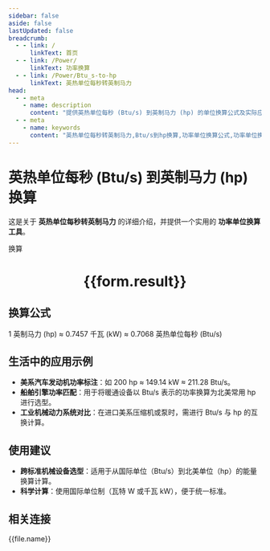 ```yaml
---
sidebar: false
aside: false
lastUpdated: false
breadcrumb:
  - - link: /
      linkText: 首页
  - - link: /Power/
      linkText: 功率换算
  - - link: /Power/Btu_s-to-hp
      linkText: 英热单位每秒转英制马力
head:
  - - meta
    - name: description
      content: "提供英热单位每秒 (Btu/s) 到英制马力 (hp) 的单位换算公式及实际应用场景。"
  - - meta
    - name: keywords
      content: "英热单位每秒转英制马力,Btu/s到hp换算,功率单位换算公式,功率单位换算工具,暖通与美系机械设备功率单位"
---
```

# 英热单位每秒 (Btu/s) 到英制马力 (hp) 换算

这是关于 **英热单位每秒转英制马力** 的详细介绍，并提供一个实用的 **功率单位换算工具**。

<script setup>
import { onMounted,reactive,inject ,ref  } from 'vue'
import { NButton,NForm ,NFormItem,NInput,NInputNumber,NSelect,NCard,useMessage ,NGrid ,NGi } from 'naive-ui'
import { defineClientComponent } from 'vitepress'
import { Power } from '../../files';
const convert = inject('convert')
const options =  [
  { "label": "英热单位每秒 (Btu/s)","value": "Btu/s" },
  { "label": "英制马力 (hp)","value": "hp" }
];
const formRef = ref(null);
const rules = {
  number:{
    required: true,
    type: 'number',
    trigger: "blur"
  },
  to:{
    required: true,
    trigger: "select"
  },
  from:{
    required: true,
    trigger: "select"
  }
}
const form = reactive({
  number:null,
  to:'',
  from:'',
  result:'',
  title:'英热单位每秒转英制马力',
})
const convertHandler = (e) => {
   e.preventDefault();
  formRef.value?.validate((errors)=>{
    if (!errors) {
      form.result = `${form.number}${form.from} = ${convert(form.number).from(form.from).to(form.to)}${form.to}`
    }
  })
}
</script>

<n-form size="large" :model="form" ref='formRef' :rules="rules">
  <n-form-item label="数值"  path="number">
    <n-input-number size="large" style="width:100%" :min="0" v-model:value="form.number"   placeholder="请输入要换算的数值" />
  </n-form-item>
  <n-form-item label="从" path="from">
    <n-select  size="large" :options="options" v-model:value="form.from" placeholder="请选择原始单位" />
  </n-form-item>
  <n-form-item label="到" path="to">
    <n-select  size="large" :options="options" v-model:value="form.to" placeholder="请选择换算单位" />
  </n-form-item>
  <n-form-item>
    <n-button type="primary" style="width:100%" @click="convertHandler">换算</n-button>
  </n-form-item>
</n-form>
<n-card  embedded :bordered="false" hoverable>
  <div  style="text-align:center">
    <h1>{{form.result}}</h1>
  </div>
</n-card>

## 换算公式

1 英制马力 (hp) ≈ 0.7457 千瓦 (kW) ≈ 0.7068 英热单位每秒 (Btu/s)

## 生活中的应用示例

- **美系汽车发动机功率标注**：如 200 hp ≈ 149.14 kW ≈ 211.28 Btu/s。
- **船舶引擎功率匹配**：用于将暖通设备以 Btu/s 表示的功率换算为北美常用 hp 进行选型。
- **工业机械动力系统对比**：在进口美系压缩机或泵时，需进行 Btu/s 与 hp 的互换计算。

## 使用建议

- **跨标准机械设备选型**：适用于从国际单位（Btu/s）到北美单位（hp）的能量换算计算。
- **科学计算**：使用国际单位制（瓦特 W 或千瓦 kW），便于统一标准。

## 相关连接
<n-grid x-gap="12" :cols="3">
  <n-gi v-for="(file,index) in Power" :key="index">
    <n-button
      text
      tag="a"
      :href="file.path"
      type="primary"
    >
      {{file.name}}
    </n-button>
  </n-gi>
</n-grid>